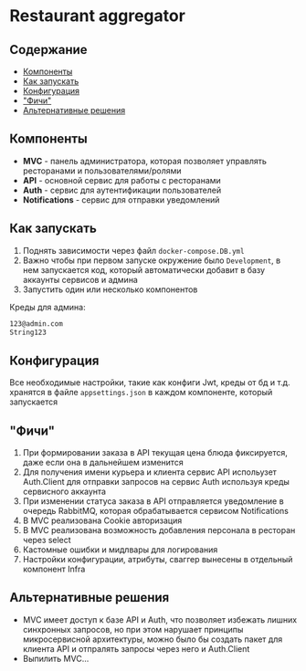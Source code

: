 # Restaurant aggregator

## Содержание
* [Компоненты](#компоненты)
* [Как запускать](#как-запускать)
* [Конфигурация](#конфигурация)
* ["Фичи"](#фичи)
* [Альтернативные решения](#альтернативные-решения)

## Компоненты
* **MVC** - панель администратора, которая позволяет управлять ресторанами и пользователями/ролями
* **API** - основной сервис для работы с ресторанами
* **Auth** - сервис для аутентификации пользователей
* **Notifications** - сервис для отправки уведомлений

## Как запускать
1. Поднять зависимости через файл `docker-compose.DB.yml`
2. Важно чтобы при первом запуске окружение было `Development`, в нем запускается код,
который автоматически добавит в базу аккаунты сервисов и админа
3. Запустить один или несколько компонентов

Креды для админа:
```sh
123@admin.com
String123
```

## Конфигурация
Все необходимые настройки, такие как конфиги Jwt, креды от бд и т.д. хранятся в файле `appsettings.json` в каждом компоненте, который запускается
## "Фичи"
1. При формировании заказа в API текущая цена блюда фиксируется, даже если она в дальнейшем изменится
2. Для получения имени курьера и клиента сервис API испольузет Auth.Client для отправки запросов на сервис Auth используя креды сервисного аккаунта
3. При изменении статуса заказа в API отправляется уведомление в очередь RabbitMQ, которая обрабатывается сервисом Notifications
4. В MVC реализована Cookie авторизация
5. В MVC реализована возможность добавления персонала в ресторан через select
6. Кастомные ошибки и мидлвары для логирования
7. Настройки конфигурации, атрибуты, сваггер вынесены в отдельный компонент Infra

## Альтернативные решения
* MVC имеет доступ к базе API и Auth, что позволяет избежать лишних синхронных запросов, но при этом нарушает принципы микросервисной архитектуры,
можно было бы создать пакет для клиента API и отпралять запросы через него и Auth.Client
* Выпилить MVC...
